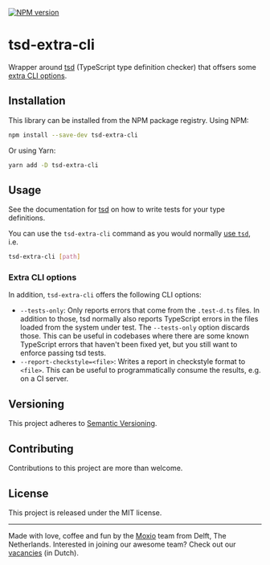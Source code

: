 [![NPM version](https://img.shields.io/npm/v/tsd-extra-cli.svg)](https://www.npmjs.com/package/tsd-extra-cli)

tsd-extra-cli
=============
Wrapper around [tsd](https://github.com/SamVerschueren/tsd) (TypeScript type
definition checker) that offsers some [extra CLI options](#extra-cli-options).

Installation
------------
This library can be installed from the NPM package registry. Using NPM:
```sh
npm install --save-dev tsd-extra-cli
```
Or using Yarn:
```sh
yarn add -D tsd-extra-cli
```

Usage
-----
See the documentation for [tsd](https://github.com/SamVerschueren/tsd) on
how to write tests for your type definitions.

You can use the `tsd-extra-cli` command as you would normally
[use `tsd`](https://github.com/SamVerschueren/tsd#usage), i.e.
```sh
tsd-extra-cli [path]
```

### Extra CLI options

In addition, `tsd-extra-cli` offers the following CLI options:

* `--tests-only`: Only reports errors that come from the `.test-d.ts` files.
  In addition to those, tsd normally also reports TypeScript errors in the
  files loaded from the system under test. The `--tests-only` option discards
  those. This can be useful in codebases where there are some known TypeScript
  errors that haven't been fixed yet, but you still want to enforce passing
  tsd tests.
* `--report-checkstyle=<file>`: Writes a report in checkstyle format to `<file>`.
  This can be useful to programmatically consume the results, e.g. on a CI
  server.

Versioning
----------
This project adheres to [Semantic Versioning](http://semver.org/).

Contributing
------------
Contributions to this project are more than welcome.

License
-------
This project is released under the MIT license.

---
Made with love, coffee and fun by the [Moxio](https://www.moxio.com) team from
Delft, The Netherlands. Interested in joining our awesome team? Check out our
[vacancies](https://werkenbij.moxio.com/) (in Dutch).
